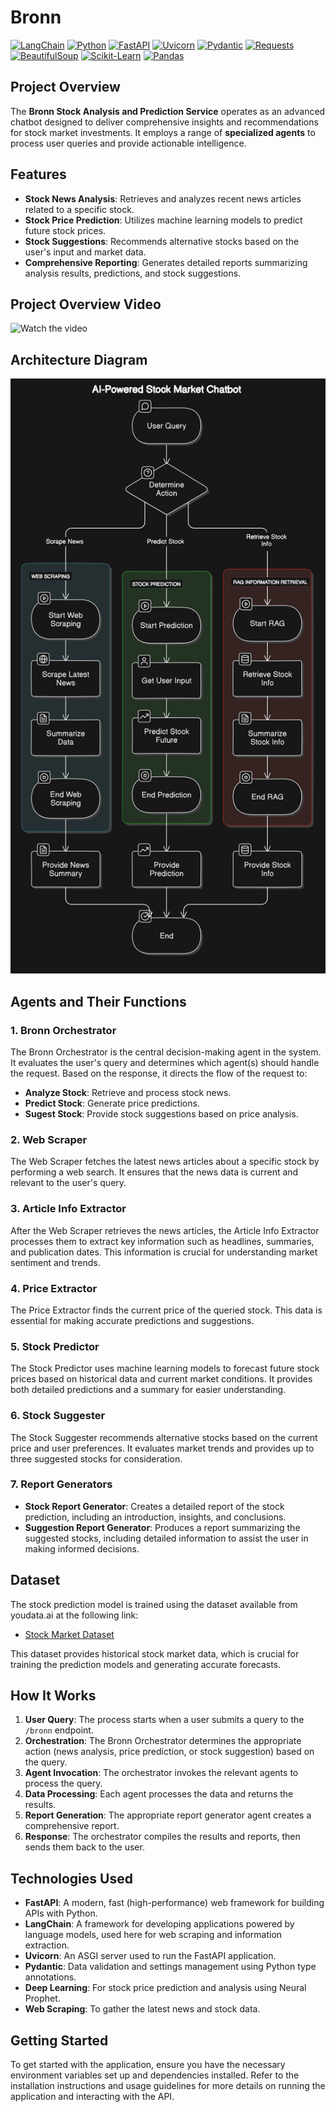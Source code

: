 # Bronn
[![LangChain](https://img.shields.io/badge/LangChain-%2300E0E6?style=flat-square&logo=python&logoColor=white)](https://www.langchain.com) [![Python](https://img.shields.io/badge/Python-%2339457D?style=flat-square&logo=python&logoColor=white)](https://www.python.org) [![FastAPI](https://img.shields.io/badge/FastAPI-%23096E6C?style=flat-square&logo=fastapi&logoColor=white)](https://fastapi.tiangolo.com) [![Uvicorn](https://img.shields.io/badge/Uvicorn-%2337475F?style=flat-square&logo=python&logoColor=white)](https://www.uvicorn.org) [![Pydantic](https://img.shields.io/badge/Pydantic-%2333B2FF?style=flat-square&logo=python&logoColor=white)](https://pydantic-docs.helpmanual.io) [![Requests](https://img.shields.io/badge/Requests-%232C2E2A?style=flat-square&logo=requests&logoColor=white)](https://docs.python-requests.org) [![BeautifulSoup](https://img.shields.io/badge/BeautifulSoup-%23D4A2A9?style=flat-square&logo=python&logoColor=white)](https://www.crummy.com/software/BeautifulSoup/) [![Scikit-Learn](https://img.shields.io/badge/Scikit--Learn-%23F7931E?style=flat-square&logo=python&logoColor=white)](https://scikit-learn.org) [![Pandas](https://img.shields.io/badge/Pandas-%23150A54?style=flat-square&logo=pandas&logoColor=white)](https://pandas.pydata.org)

## Project Overview

The **Bronn Stock Analysis and Prediction Service** operates as an advanced chatbot designed to deliver comprehensive insights and recommendations for stock market investments. It employs a range of **specialized agents** to process user queries and provide actionable intelligence.

## Features

- **Stock News Analysis**: Retrieves and analyzes recent news articles related to a specific stock.
- **Stock Price Prediction**: Utilizes machine learning models to predict future stock prices.
- **Stock Suggestions**: Recommends alternative stocks based on the user's input and market data.
- **Comprehensive Reporting**: Generates detailed reports summarizing analysis results, predictions, and stock suggestions.

## Project Overview Video

![Watch the video](https://youtu.be/G419eYNLg54?si=j3Svk0E8JaK3f45J)

## Architecture Diagram

![Architecture Diagram](./diagram.jpg)

## Agents and Their Functions

### 1. Bronn Orchestrator

The Bronn Orchestrator is the central decision-making agent in the system. It evaluates the user's query and determines which agent(s) should handle the request. Based on the response, it directs the flow of the request to:

- **Analyze Stock**: Retrieve and process stock news.
- **Predict Stock**: Generate price predictions.
- **Sugest Stock**: Provide stock suggestions based on price analysis.

### 2. Web Scraper

The Web Scraper fetches the latest news articles about a specific stock by performing a web search. It ensures that the news data is current and relevant to the user's query.

### 3. Article Info Extractor

After the Web Scraper retrieves the news articles, the Article Info Extractor processes them to extract key information such as headlines, summaries, and publication dates. This information is crucial for understanding market sentiment and trends.

### 4. Price Extractor

The Price Extractor finds the current price of the queried stock. This data is essential for making accurate predictions and suggestions.

### 5. Stock Predictor

The Stock Predictor uses machine learning models to forecast future stock prices based on historical data and current market conditions. It provides both detailed predictions and a summary for easier understanding.

### 6. Stock Suggester

The Stock Suggester recommends alternative stocks based on the current price and user preferences. It evaluates market trends and provides up to three suggested stocks for consideration.

### 7. Report Generators

- **Stock Report Generator**: Creates a detailed report of the stock prediction, including an introduction, insights, and conclusions.
- **Suggestion Report Generator**: Produces a report summarizing the suggested stocks, including detailed information to assist the user in making informed decisions.

## Dataset

The stock prediction model is trained using the dataset available from youdata.ai at the following link:

- [Stock Market Dataset](https://datalink.youdata.ai/3e6fve6e)

This dataset provides historical stock market data, which is crucial for training the prediction models and generating accurate forecasts.

## How It Works

1. **User Query**: The process starts when a user submits a query to the `/bronn` endpoint.
2. **Orchestration**: The Bronn Orchestrator determines the appropriate action (news analysis, price prediction, or stock suggestion) based on the query.
3. **Agent Invocation**: The orchestrator invokes the relevant agents to process the query.
4. **Data Processing**: Each agent processes the data and returns the results.
5. **Report Generation**: The appropriate report generator agent creates a comprehensive report.
6. **Response**: The orchestrator compiles the results and reports, then sends them back to the user.

## Technologies Used

- **FastAPI**: A modern, fast (high-performance) web framework for building APIs with Python.
- **LangChain**: A framework for developing applications powered by language models, used here for web scraping and information extraction.
- **Uvicorn**: An ASGI server used to run the FastAPI application.
- **Pydantic**: Data validation and settings management using Python type annotations.
- **Deep Learning**: For stock price prediction and analysis using Neural Prophet.
- **Web Scraping**: To gather the latest news and stock data.

## Getting Started

To get started with the application, ensure you have the necessary environment variables set up and dependencies installed. Refer to the installation instructions and usage guidelines for more details on running the application and interacting with the API.



